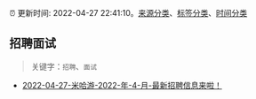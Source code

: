 :alarm_clock: 更新时间: 2022-04-27 22:41:10。[来源分类](../README.md)、[标签分类](../TAGS.md)、[时间分类](../TIMELINE.md)

## 招聘面试


> 关键字：`招聘`、`面试`



- [2022-04-27-米哈游-2022-年-4-月-最新招聘信息来啦！](https://www.v2ex.com/t/849675) 